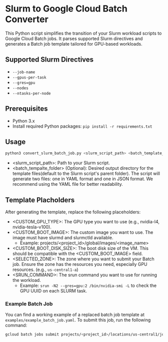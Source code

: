 # Slurm to Google Cloud Batch Converter

This Python script simplifies the transition of your Slurm workload scripts to Google Cloud Batch jobs. It parses supported Slurm directives and generates a Batch job template tailored for GPU-based workloads.

## Supported Slurm Directives

* `--job-name`
* `--gpus-per-task`
* `--gres=gpu`
* `--nodes`
* `--ntasks-per-node`

## Prerequisites

* Python 3.x
* Install required Python packages: `pip install -r requirements.txt` 

## Usage
   ```bash
   python3 convert_slurm_batch_job.py <slurm_script_path> <batch_template_folder>
   ```
   * <slurm_script_path>: Path to your Slurm script.
   * <batch_tempalte_folder> (Optional): Desired output directory for the template files(default to the Slurm script's parent folder).
The script will generate two files: one in YAML format and one in JSON format. We recommend using the YAML file for better readability.

## Template Placholders
After generating the template, replace the following placeholders:

* <CUSTOM_GPU_TYPE>: The GPU type you want to use (e.g., nvidia-l4, nvidia-tesla-v100).
* <CUSTOM_BOOT_IMAGE>: The custom image you want to use. The image must have slurmd and slurmctld available.
    - Example: projects/<project_id>/global/images/<image_name>
* <CUSTOM_BOOT_DISK_SIZE>: The boot disk size of the VM. This should be compatible with the <CUSTOM_BOOT_IMAGE> field.
* <SELECTED_ZONE>: The zone where you want to submit your Batch job. Ensure the zone has the resources you need, especially GPU resources. (e.g., `us-central1-a`)
* <SRUN_COMMAND>: The srun command you want to use for running the workload.
    - Example: `srun -N2 --gres=gpu:2 /bin/nvidia-smi -L` to check the GPU UUID on each SLURM task.

### Example Batch Job

You can find a working example of a replaced batch job template at `examples/example_batch_job.yaml`. To submit this job, run the following command:

```bash
gcloud batch jobs submit projects/<project_id>/locations/us-central1/jobs/testjob01 --config ./examples/example_batch_job.yaml
```